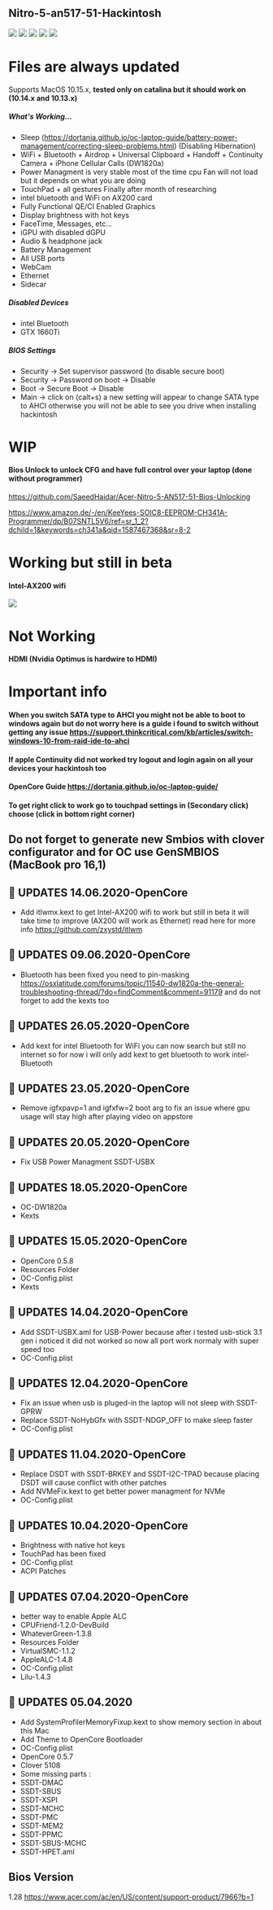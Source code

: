 ## Nitro-5-an517-51-Hackintosh

![](/images/main1.png)
![](/images/11.png)
![](/images/File1.png)
![](/images/File2.png)
![](/images/12.png)
# Files are always updated

Supports MacOS 10.15.x, **tested only on catalina but it should work on (10.14.x and 10.13.x)**

##### What's Working...

* Sleep (https://dortania.github.io/oc-laptop-guide/battery-power-management/correcting-sleep-problems.html) (Disabling Hibernation)
* WiFi + Bluetooth + Airdrop + Universal Clipboard + Handoff + Continuity Camera + iPhone Cellular Calls (DW1820a)
* Power Managment is very stable most of the time cpu Fan will not load but it depends on what you are doing
* TouchPad + all gestures Finally after month of researching
* intel bluetooth and WiFi on AX200 card
* Fully Functional QE/CI Enabled Graphics
* Display brightness with hot keys
* FaceTime, Messages, etc...
* iGPU with disabled dGPU
* Audio & headphone jack
* Battery Management
* All USB ports
* WebCam
* Ethernet
* Sidecar
##### Disabled Devices
* intel Bluetooth
* GTX 1660Ti
##### BIOS Settings

* Security → Set supervisor password (to disable secure boot)
* Security → Password on boot → Disable
* Boot → Secure Boot → Disable
* Main → click on (calt+s) a new setting will appear to change SATA type to AHCI otherwise you will not be able to see you drive when installing  hackintosh
 # WIP
 ####  Bios Unlock to unlock CFG and have full control over your laptop (done without programmer)
 
 https://github.com/SaeedHaidar/Acer-Nitro-5-AN517-51-Bios-Unlocking
 
 https://www.amazon.de/-/en/KeeYees-SOIC8-EEPROM-CH341A-Programmer/dp/B07SNTL5V6/ref=sr_1_2?dchild=1&keywords=ch341a&qid=1587467368&sr=8-2
# Working but still in beta
#### Intel-AX200 wifi
![](/images/15.png)
# Not Working
####  HDMI (Nvidia Optimus is hardwire to HDMI)
# Important info 
#### When you switch SATA type to AHCI you might not be able to boot to windows again but do not worry here is a guide i found to switch without getting any issue https://support.thinkcritical.com/kb/articles/switch-windows-10-from-raid-ide-to-ahci
#### If apple Continuity did not worked try logout and login again on all your devices your hackintosh too 
#### OpenCore Guide https://dortania.github.io/oc-laptop-guide/
#### To get right click to work go to touchpad settings in (Secondary click) choose (click in bottom right corner)

## Do not forget to generate new Smbios with clover configurator and for OC use GenSMBIOS (MacBook pro 16,1)
## &#x1F34F;   UPDATES 14.06.2020-OpenCore
* Add itlwmx.kext to get Intel-AX200 wifi to work but still in beta it will take time to improve (AX200 will work as Ethernet) read here for more info https://github.com/zxystd/itlwm
## &#x1F34F;   UPDATES 09.06.2020-OpenCore
* Bluetooth has been fixed you need to pin-masking https://osxlatitude.com/forums/topic/11540-dw1820a-the-general-troubleshooting-thread/?do=findComment&comment=91179
and do not forget to add the kexts too 
## &#x1F34F;   UPDATES 26.05.2020-OpenCore
* Add kext for intel Bluetooth for WiFi you can now search but still no internet so for now i will only add kext to get  bluetooth to work intel-Bluetooth
## &#x1F34F;   UPDATES 23.05.2020-OpenCore
* Remove igfxpavp=1 and igfxfw=2 boot arg to fix an issue where gpu usage will stay high after playing video on appstore 
## &#x1F34F;   UPDATES 20.05.2020-OpenCore
* Fix USB Power Managment SSDT-USBX
## &#x1F34F;   UPDATES 18.05.2020-OpenCore
* OC-DW1820a 
* Kexts

## &#x1F34F;   UPDATES 15.05.2020-OpenCore
* OpenCore 0.5.8
* Resources Folder 
* OC-Config.plist
* Kexts
## &#x1F34F;   UPDATES 14.04.2020-OpenCore
* Add SSDT-USBX.aml for USB-Power because after i tested usb-stick 3.1 gen i noticed it did not worked so now all port work   normaly with super speed too 
* OC-Config.plist
## &#x1F34F;   UPDATES 12.04.2020-OpenCore
* Fix an issue when usb is pluged-in the laptop will not sleep with SSDT-GPRW 
* Replace SSDT-NoHybGfx with SSDT-NDGP_OFF to make sleep faster 
* OC-Config.plist

## &#x1F34F;   UPDATES 11.04.2020-OpenCore
* Replace DSDT with SSDT-BRKEY and SSDT-I2C-TPAD because placing DSDT will cause conflict with other patches
* Add NVMeFix.kext to get better power managment for NVMe
* OC-Config.plist

## &#x1F34F;   UPDATES 10.04.2020-OpenCore
* Brightness with native hot keys
* TouchPad has been fixed 
* OC-Config.plist
* ACPI Patches

## &#x1F34F;   UPDATES 07.04.2020-OpenCore
* better way to enable Apple ALC
* CPUFriend-1.2.0-DevBuild
* WhateverGreen-1.3.8
* Resources Folder
* VirtualSMC-1.1.2
* AppleALC-1.4.8
* OC-Config.plist
* Lilu-1.4.3


## &#x1F34F;   UPDATES 05.04.2020
* Add SystemProfilerMemoryFixup.kext to show memory section in about this Mac
* Add Theme to OpenCore Bootloader
* OC-Config.plist
* OpenCore 0.5.7
* Clover 5108
* Some missing parts :
* SSDT-DMAC
* SSDT-SBUS
* SSDT-XSPI
* SSDT-MCHC
* SSDT-PMC
* SSDT-MEM2
* SSDT-PPMC
* SSDT-SBUS-MCHC
* SSDT-HPET.aml

## Bios Version 
1.28 https://www.acer.com/ac/en/US/content/support-product/7966?b=1



